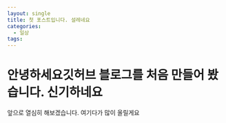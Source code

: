 ```yaml
---
layout: single
title: 첫 포스트입니다. 설레네요
categories:
  - 일상 
tags:
---
```


# 안녕하세요깃허브 블로그를 처음 만들어 봤습니다. 신기하네요 

앞으로 열심히 해보겠습니다. 여기다가 많이 올릴게요


